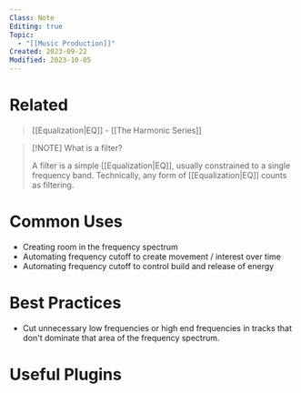 ```yaml
---
Class: Note
Editing: true
Topic:
  - "[[Music Production]]"
Created: 2023-09-22
Modified: 2023-10-05
---
```


# Related

> [[Equalization|EQ]] - [[The Harmonic Series]]

> [!NOTE] What is a filter?
>
> A filter is a simple [[Equalization|EQ]], usually constrained to a single frequency band. Technically, any form of [[Equalization|EQ]] counts as filtering.

# Common Uses

- Creating room in the frequency spectrum
- Automating frequency cutoff to create movement / interest over time
- Automating frequency cutoff to control build and release of energy

# Best Practices

- Cut unnecessary low frequencies or high end frequencies in tracks that don't dominate that area of the frequency spectrum.

# Useful Plugins
